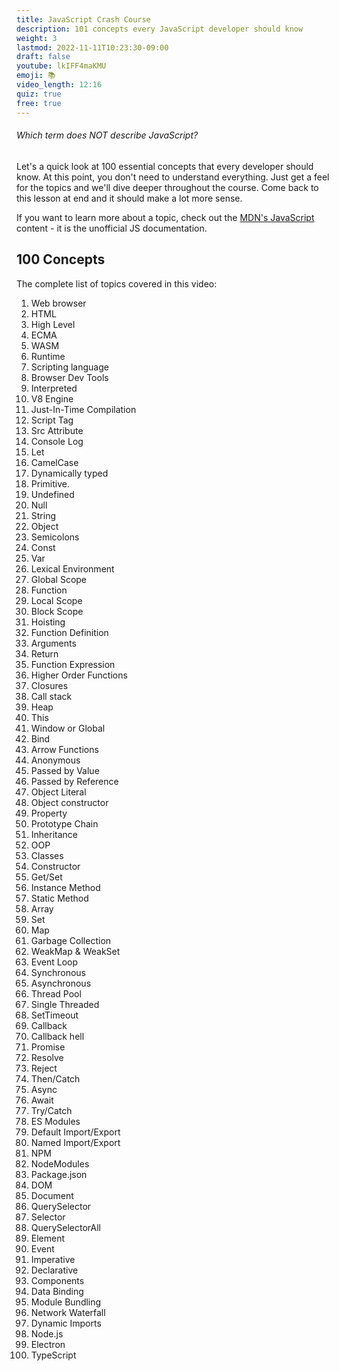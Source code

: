 ```yaml
---
title: JavaScript Crash Course 
description: 101 concepts every JavaScript developer should know
weight: 3
lastmod: 2022-11-11T10:23:30-09:00
draft: false
youtube: lkIFF4maKMU
emoji: 📚
video_length: 12:16
quiz: true
free: true
---
```


<quiz-modal options="garbage-collected:interpreted:statically-typed:fun" answer="statically-typed" prize="19">
  <h6>Which term does NOT describe JavaScript?</h6>
</quiz-modal>

Let's a quick look at 100 essential concepts that every developer should know. At this point, you don't need to understand everything. Just get a feel for the topics and we'll dive deeper throughout the course. Come back to this lesson at end and it should make a lot more sense.

If you want to learn more about a topic, check out the [MDN's JavaScript](https://developer.mozilla.org/en-US/docs/Web/JavaScript) content - it is the unofficial JS documentation.

## 100 Concepts

The complete list of topics covered in this video:

1. Web browser
1. HTML
1. High Level
1. ECMA
1. WASM
1. Runtime
1. Scripting language
1. Browser Dev Tools
1. Interpreted
1. V8 Engine
1. Just-In-Time Compilation
1. Script Tag
1. Src Attribute
1. Console Log
1. Let
1. CamelCase
1. Dynamically typed
1. Primitive. 
1. Undefined
1. Null
1. String
1. Object
1. Semicolons
1. Const
1. Var
1. Lexical Environment
1. Global Scope
1. Function
1. Local Scope
1. Block Scope
1. Hoisting
1. Function Definition
1. Arguments
1. Return
1. Function Expression
1. Higher Order Functions
1. Closures
1. Call stack
1. Heap
1. This
1. Window or Global
1. Bind
1. Arrow Functions
1. Anonymous
1. Passed by Value
1. Passed by Reference
1. Object Literal
1. Object constructor
1. Property
1. Prototype Chain
1. Inheritance
1. OOP
1. Classes
1. Constructor
1. Get/Set
1. Instance Method
1. Static Method
1. Array
1. Set 
1. Map
1. Garbage Collection
1. WeakMap & WeakSet
1. Event Loop
1. Synchronous
1. Asynchronous
1. Thread Pool
1. Single Threaded
1. SetTimeout
1. Callback
1. Callback hell
1. Promise
1. Resolve
1. Reject
1. Then/Catch
1. Async
1. Await
1. Try/Catch
1. ES Modules
1. Default Import/Export
1. Named Import/Export
1. NPM
1. NodeModules
1. Package.json
1. DOM
1. Document
1. QuerySelector
1. Selector
1. QuerySelectorAll
1. Element
1. Event
1. Imperative
1. Declarative
1. Components
1. Data Binding
1. Module Bundling
1. Network Waterfall
1. Dynamic Imports
1. Node.js
1. Electron
1. TypeScript
